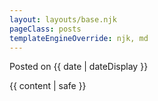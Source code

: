 ```yaml
---
layout: layouts/base.njk
pageClass: posts
templateEngineOverride: njk, md
---
```


<p class="date">
Posted on 
<time datetime="{{ date }}">{{ date | dateDisplay }}</time>
</p>
<main class="posts">
   <div class="posts">
      {{ content | safe }}
   </div>
   <div class="footnote">
      <!-- <p> -->
      <!--   This page is part of the posts section. -->
      <!-- </p> -->
   </div>
</main>
